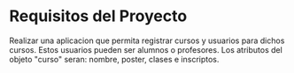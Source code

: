 # Requisitos del Proyecto
Realizar una aplicacion que permita registrar cursos y usuarios para dichos cursos. Estos usuarios pueden ser alumnos o profesores. Los atributos del objeto "curso" seran: nombre, poster, clases e inscriptos.